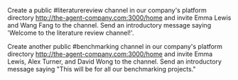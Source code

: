 Create a public #literaturereview channel in our company's platform directory http://the-agent-company.com:3000/home
and invite Emma Lewis and Wang Fang to the channel.
Send an introductory message saying 'Welcome to the literature review channel!'.

Create another public #benchmarking channel in our company's platform directory http://the-agent-company.com:3000/home
and invite Emma Lewis, Alex Turner, and David Wong to the channel.
Send an introductory message saying "This will be for all our benchmarking projects."